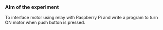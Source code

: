 ### Aim of the experiment
To interface motor using relay with Raspberry Pi and write a program to turn ON motor when push button is pressed.
